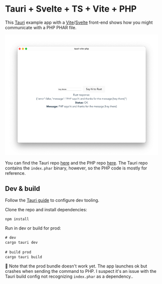 # Tauri + Svelte + TS + Vite + PHP

This [Tauri](https://tauri.app/) example app with a [Vite](https://vitejs.dev/)/[Svelte](https://svelte.dev/) front-end shows how you might communicate with a PHP PHAR file.

![Final app communicating with PHP](public/2022-08-25-tauri-vite-php.png)

You can find the Tauri repo [here](https://github.com/breadthe/tauri-vite-php) and the PHP repo [here](https://github.com/breadthe/php-phar-example). The Tauri repo contains the `index.phar` binary, however, so the PHP code is mostly for reference.

## Dev & build

Follow the [Tauri guide](https://tauri.app/v1/guides/getting-started/setup/vite) to configure dev tooling.

Clone the repo and install dependencies:

```shell
npm install
```

Run in dev or build for prod:

```shell
# dev
cargo tauri dev

# build prod
cargo tauri build
```

🚨 Note that the prod bundle doesn't work yet. The app launches ok but crashes when sending the command to PHP. I suspect it's an issue with the Tauri build config not recognizing `index.phar` as a dependency..
